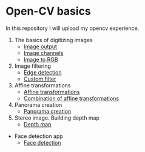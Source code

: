# Open-CV basics
In this repository I will upload my opencv experience.

1. The basics of digitizing images
	- [Image output](1%20-%20The%20basics%20of%20digitizing%20images/Image%20output/Image%20output.py)
	- [Image channels](1%20-%20The%20basics%20of%20digitizing%20images/Image%20channels/Image%20channels.py)
	- [Image to RGB](1%20-%20The%20basics%20of%20digitizing%20images/Image%20to%20RGB/Image%20to%20RGB.py)
2. Image filtering
	- [Edge detection](2%20-%20Image%20filtering/Edge%20detection/Edge%20detection.py)
	- [Custom filter](2%20-%20Image%20filtering/Custom%20filter/Custom%20filter.py)
3. Affine transformations
	- [Affine transformations](3%20-%20Affine%20transformations/Affine%20transformations/Affine%20transformations.py)
	- [Сombination of affine transformations](3%20-%20Affine%20transformations/%D0%A1ombination%20of%20affine%20transformations/%D0%A1ombination%20of%20affine%20transformations.py)
4. Panorama creation
	- [Panorama creation](4%20-%20Panorama%20creation/Panorama%20creation/Panorama%20creation.py)
5. Stereo image. Building depth map
	- [Depth map](5%20-%20Stereo%20image.%20Building%20depth%20map/Depth%20map/Depth%20map.py)
- Face detection app
	- [Face detection](Face%20detection/Face%20detection.py)
